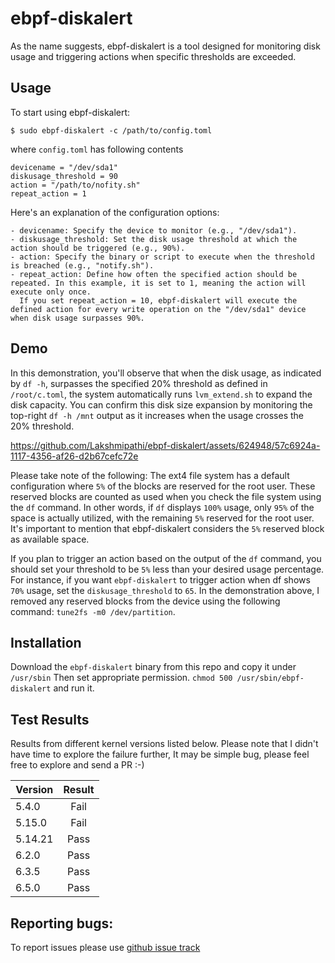 # ebpf-diskalert

As the name suggests, ebpf-diskalert is a tool designed for monitoring disk usage and triggering actions 
when specific thresholds are exceeded.

Usage
-----

To start using ebpf-diskalert:


`$ sudo ebpf-diskalert -c /path/to/config.toml`

where `config.toml` has following contents

```
devicename = "/dev/sda1"
diskusage_threshold = 90
action = "/path/to/nofity.sh"
repeat_action = 1
```

Here's an explanation of the configuration options:




    - devicename: Specify the device to monitor (e.g., "/dev/sda1").
    - diskusage_threshold: Set the disk usage threshold at which the action should be triggered (e.g., 90%).
    - action: Specify the binary or script to execute when the threshold is breached (e.g., "notify.sh").
    - repeat_action: Define how often the specified action should be repeated. In this example, it is set to 1, meaning the action will execute only once.
      If you set repeat_action = 10, ebpf-diskalert will execute the defined action for every write operation on the "/dev/sda1" device when disk usage surpasses 90%.

Demo
----
In this demonstration, you'll observe that when the disk usage, as indicated by `df -h`, surpasses the specified 20% threshold as defined in `/root/c.toml`, the system automatically runs `lvm_extend.sh` to expand the disk capacity. You can confirm this disk size expansion by monitoring the top-right `df -h /mnt` output as it increases when the usage crosses the 20% threshold.

https://github.com/Lakshmipathi/ebpf-diskalert/assets/624948/57c6924a-1117-4356-af26-d2b67cefc72e

Please take note of the following:
The ext4 file system has a default configuration where `5%` of the blocks are reserved for the root user. These reserved blocks are counted as used when you check the file system using the `df` command. In other words, if `df` displays `100%` usage, only `95%` of the space is actually utilized, with the remaining `5%` reserved for the root user. It's important to mention that ebpf-diskalert considers the `5%` reserved block as available space.

If you plan to trigger an action based on the output of the `df` command, you should set your threshold to be `5%` less than your desired usage percentage. For instance, if you want `ebpf-diskalert` to trigger action when df shows `70%` usage, set the `diskusage_threshold` to `65`. In the demonstration above, I removed any reserved blocks from the device using the following command: `tune2fs -m0 /dev/partition`.

Installation
------------
Download the `ebpf-diskalert` binary from this repo and copy it under `/usr/sbin` Then set appropriate permission. `chmod 500 /usr/sbin/ebpf-diskalert` and run it.

Test Results
------------

Results from different kernel versions listed below. Please note that I didn't have time to explore the failure further, It may be simple bug, please feel free to explore and
send a PR :-) 

| Version   | Result |
|-----------|:------:|
| 5.4.0     | Fail   |
| 5.15.0    | Fail   |
| 5.14.21   | Pass   |
| 6.2.0     | Pass   |
| 6.3.5     | Pass   |
| 6.5.0     | Pass   |
 
  
Reporting bugs:
--------------

To report issues please use [github issue track](https://github.com/lakshmipathi/ebpf-diskalert/issues)
